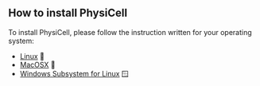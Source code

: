 ## How to install PhysiCell

To install PhysiCell, please follow the instruction written for your operating system:

+ [Linux](https://github.com/Dante-Berth/PhysiGym/blob/main/man/physicell_setup_poweruser_linux_v20250204.pdf) &#x1F427;
+ [MacOSX](https://github.com/Dante-Berth/PhysiGym/blob/main/man/physicell_setup_poweruser_apple_v20250204.pdf) &#x1F350;
+ [Windows Subsystem for Linux](https://learn.microsoft.com/en-us/windows/wsl/install) &#x1FA9F;


